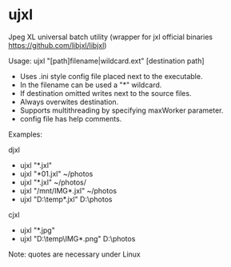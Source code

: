 # ujxl
Jpeg XL universal batch utility (wrapper for jxl official binaries https://github.com/libjxl/libjxl)

Usage: ujxl "[path]filename|wildcard.ext" [destination path]

* Uses .ini style config file placed next to the executable.
* In the filename can be used a "*" wildcard.
* If destination omitted writes next to the source files.
* Always overwites destination.
* Supports multithreading by specifying maxWorker parameter.
* config file has help comments.

Examples:

djxl
* ujxl "*.jxl"
* ujxl "*01.jxl" ~/photos
* ujxl "*.jxl" ~/photos/
* ujxl "/mnt/IMG*.jxl" ~/photos
* ujxl "D:\temp\*.jxl" D:\photos

cjxl
* ujxl "*.jpg"
* ujxl "D:\temp\IMG*.png" D:\photos

Note: quotes are necessary under Linux
